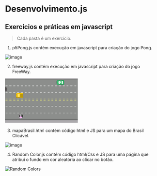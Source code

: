 # Desenvolvimento.js

<h2>Exercícios e práticas em javascript</h2>

>Cada pasta é um exercício. 

1) p5Pong.js contém execução em javascript para criação do jogo Pong. 

![image](https://user-images.githubusercontent.com/30131172/203208948-92b61abc-c1db-4e9a-929d-8e93b28856a9.png)

2) freeway.js contém execução em javascript para criação do jogo FreeWay. 

![image](https://raw.githubusercontent.com/Roger-Kk/Desenvolvimento.js/Desenvolvimento/2-Freeway.js/freeway_img.png)

3) mapaBrasil.html contém código html e JS para um mapa do Brasil Clicável. 

![image](https://user-images.githubusercontent.com/30131172/248141681-5275dcf8-6156-4134-a4da-408eff2db528.png)

4) Random Color.js contém código html/Css e JS para uma página que atribui o fundo em cor aleatória ao clicar no botão.

![Random Colors](https://github.com/Roger-Kk/Desenvolvimento.js/assets/30131172/1675cd10-2723-42cf-a44d-750eddbb34b9)



